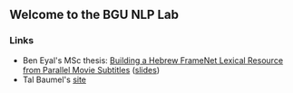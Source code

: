 ## Welcome to the BGU NLP Lab

### Links
* Ben Eyal's MSc thesis: [Building a Hebrew FrameNet Lexical Resource from Parallel Movie Subtitles](https://github.com/bgunlp/srlviz) ([slides](https://github.com/bgunlp/srlviz/raw/master/presentation.pdf))
* Tal Baumel's [site](http://talbaumel.github.io)
